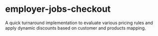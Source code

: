 # employer-jobs-checkout
A quick turnaround implementation to evaluate various pricing rules and apply dynamic discounts based on customer and products mapping.
